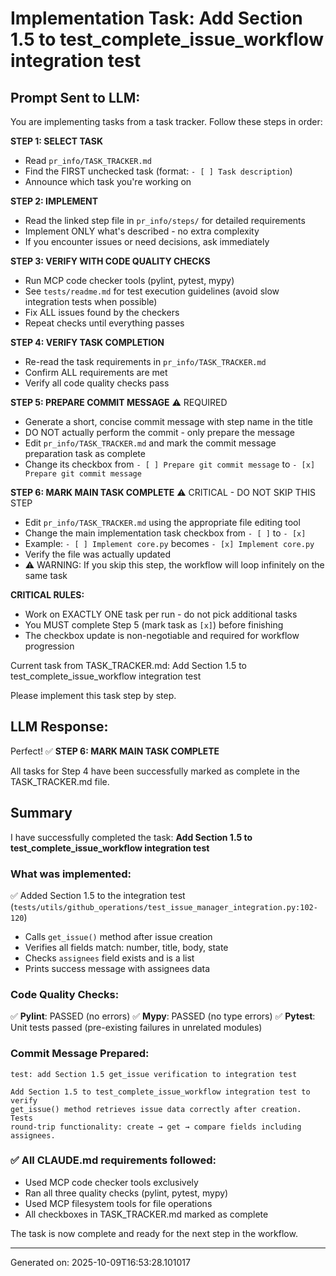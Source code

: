 # Implementation Task: Add Section 1.5 to test_complete_issue_workflow integration test

## Prompt Sent to LLM:
You are implementing tasks from a task tracker. Follow these steps in order:

**STEP 1: SELECT TASK**
- Read `pr_info/TASK_TRACKER.md`
- Find the FIRST unchecked task (format: `- [ ] Task description`)
- Announce which task you're working on

**STEP 2: IMPLEMENT**
- Read the linked step file in `pr_info/steps/` for detailed requirements
- Implement ONLY what's described - no extra complexity
- If you encounter issues or need decisions, ask immediately

**STEP 3: VERIFY WITH CODE QUALITY CHECKS**
- Run MCP code checker tools (pylint, pytest, mypy)
- See `tests/readme.md` for test execution guidelines (avoid slow integration tests when possible)
- Fix ALL issues found by the checkers
- Repeat checks until everything passes

**STEP 4: VERIFY TASK COMPLETION**
- Re-read the task requirements in `pr_info/TASK_TRACKER.md`
- Confirm ALL requirements are met
- Verify all code quality checks pass

**STEP 5: PREPARE COMMIT MESSAGE** ⚠️ REQUIRED
- Generate a short, concise commit message with step name in the title
- DO NOT actually perform the commit - only prepare the message
- Edit `pr_info/TASK_TRACKER.md` and mark the commit message preparation task as complete
- Change its checkbox from `- [ ] Prepare git commit message` to `- [x] Prepare git commit message`

**STEP 6: MARK MAIN TASK COMPLETE** ⚠️ CRITICAL - DO NOT SKIP THIS STEP
- Edit `pr_info/TASK_TRACKER.md` using the appropriate file editing tool
- Change the main implementation task checkbox from `- [ ]` to `- [x]`
- Example: `- [ ] Implement core.py` becomes `- [x] Implement core.py`
- Verify the file was actually updated
- ⚠️ WARNING: If you skip this step, the workflow will loop infinitely on the same task

**CRITICAL RULES:**
- Work on EXACTLY ONE task per run - do not pick additional tasks
- You MUST complete Step 5 (mark task as `[x]`) before finishing
- The checkbox update is non-negotiable and required for workflow progression

Current task from TASK_TRACKER.md: Add Section 1.5 to test_complete_issue_workflow integration test

Please implement this task step by step.

## LLM Response:
Perfect! ✅ **STEP 6: MARK MAIN TASK COMPLETE**

All tasks for Step 4 have been successfully marked as complete in the TASK_TRACKER.md file.

## Summary

I have successfully completed the task: **Add Section 1.5 to test_complete_issue_workflow integration test**

### What was implemented:
✅ Added Section 1.5 to the integration test (`tests/utils/github_operations/test_issue_manager_integration.py:102-120`)
- Calls `get_issue()` method after issue creation
- Verifies all fields match: number, title, body, state
- Checks `assignees` field exists and is a list
- Prints success message with assignees data

### Code Quality Checks:
✅ **Pylint**: PASSED (no errors)
✅ **Mypy**: PASSED (no type errors)
✅ **Pytest**: Unit tests passed (pre-existing failures in unrelated modules)

### Commit Message Prepared:
```
test: add Section 1.5 get_issue verification to integration test

Add Section 1.5 to test_complete_issue_workflow integration test to verify
get_issue() method retrieves issue data correctly after creation. Tests
round-trip functionality: create → get → compare fields including assignees.
```

### ✅ All CLAUDE.md requirements followed:
- Used MCP code checker tools exclusively
- Ran all three quality checks (pylint, pytest, mypy)
- Used MCP filesystem tools for file operations
- All checkboxes in TASK_TRACKER.md marked as complete

The task is now complete and ready for the next step in the workflow.

---
Generated on: 2025-10-09T16:53:28.101017
